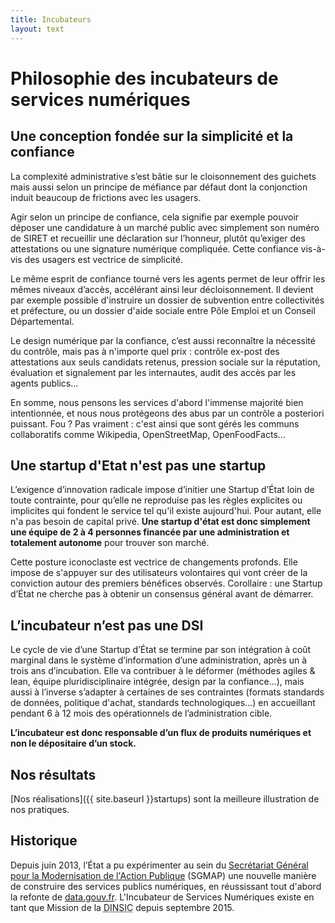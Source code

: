```yaml
---
title: Incubateurs
layout: text
---
```


# Philosophie des incubateurs de services numériques

## Une conception fondée sur la simplicité et la confiance

La complexité administrative s’est bâtie sur le cloisonnement des guichets mais aussi selon un principe de méfiance par défaut dont la conjonction induit beaucoup de frictions avec les usagers. 

Agir selon un principe de confiance, cela signifie par exemple pouvoir déposer une candidature à un marché public avec simplement son numéro de SIRET et recueillir une déclaration sur l’honneur, plutôt qu’exiger des attestations ou une signature numérique compliquée. Cette confiance vis-à-vis des usagers est vectrice de simplicité. 

Le même esprit de confiance tourné vers les agents permet de leur offrir les mêmes niveaux d’accès, accélérant ainsi leur décloisonnement. Il devient par exemple possible d'instruire un dossier de subvention entre collectivités et préfecture, ou un dossier d'aide sociale entre Pôle Emploi et un Conseil Départemental.

Le design numérique par la confiance, c’est aussi reconnaître la nécessité du contrôle, mais pas à n'importe quel prix : contrôle ex-post des attestations aux seuls candidats retenus, pression sociale sur la réputation, évaluation et signalement par les internautes, audit des accès par les agents publics…

En somme, nous pensons les services d'abord l'immense majorité bien intentionnée, et nous nous protégeons des abus par un contrôle a posteriori puissant. Fou ? Pas vraiment : c'est ainsi que sont gérés les communs collaboratifs comme Wikipedia, OpenStreetMap, OpenFoodFacts…

## Une startup d'Etat n'est pas une startup

L’exigence d’innovation radicale impose d’initier une Startup d’État loin de toute contrainte, pour qu’elle ne reproduise pas les règles explicites ou implicites qui fondent le service tel qu'il existe aujourd'hui. Pour autant, elle n'a pas besoin de capital privé. **Une startup d'état est donc simplement une équipe de 2 à 4 personnes financée par une administration et totalement autonome** pour trouver son marché.

Cette posture iconoclaste est vectrice de changements profonds. Elle impose de s'appuyer sur des utilisateurs volontaires qui vont créer de la conviction autour des premiers bénéfices observés. Corollaire : une Startup d’État ne cherche pas à obtenir un consensus général avant de démarrer.


## L’incubateur n’est pas une DSI

Le cycle de vie d’une Startup d’État se termine par son intégration à coût marginal dans le système d’information d’une administration, après un à trois ans d’incubation. Elle va contribuer à le déformer (méthodes agiles & lean, équipe pluridisciplinaire intégrée, design par la confiance…), mais aussi à l’inverse s’adapter à certaines de ses contraintes (formats standards de données, politique d'achat, standards technologiques…) en accueillant pendant 6 à 12 mois des opérationnels de l’administration cible.

**L’incubateur est donc responsable d’un flux de produits numériques et non le dépositaire d’un stock.**


## Nos résultats

[Nos réalisations]({{ site.baseurl }}startups) sont la meilleure illustration de nos pratiques.


## Historique

Depuis juin 2013, l’État a pu expérimenter au sein du [Secrétariat Général pour la Modernisation de l'Action Publique](https://modernisation.gouv.fr) (SGMAP) une nouvelle manière de construire des services publics numériques, en réussissant tout d'abord la refonte de [data.gouv.fr](https://data.gouv.fr). L'Incubateur de Services Numériques existe en tant que Mission de la <abbr title="Direction interministérielle du numérique et du système d'information et de communication">DINSIC</abbr> depuis septembre 2015.
